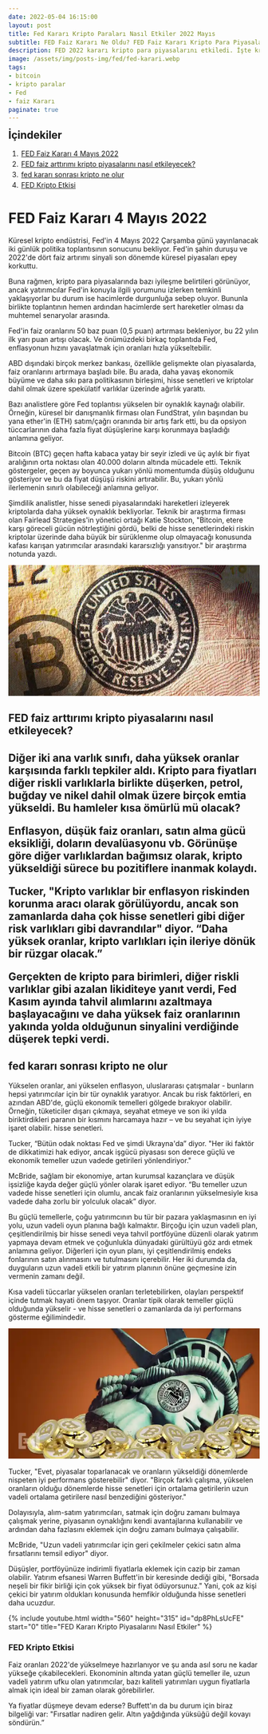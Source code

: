 ```yaml
---
date: 2022-05-04 16:15:00
layout: post
title: Fed Kararı Kripto Paraları Nasıl Etkiler 2022 Mayıs
subtitle: FED Faiz Kararı Ne Oldu? FED Faiz Kararı Kripto Para Piyasalarını Nasıl Etkiler?
description: FED 2022 kararı kripto para piyasalarını etkiledi. İşte kripto para piyasaları için FED'e dayalı muhtemel senaryolar.
image: /assets/img/posts-img/fed/fed-karari.webp
tags:
- bitcoin
- kripto paralar
- Fed
- faiz Kararı
paginate: true
---
```

<b style="text-align:center; font-size: 150%;">İçindekiler</b>
<ol style="margin: 0;">
	<li style="padding: 2px;"><a href="#1">FED Faiz Kararı 4 Mayıs 2022</a></li>
	<li style="padding: 2px;"><a href="#2">FED faiz arttırımı kripto piyasalarını nasıl etkileyecek?</a></li>
	<li style="padding: 2px;"><a href="#3">fed kararı sonrası kripto ne olur</a></li>
	<li style="padding: 2px;"><a href="#4">FED Kripto Etkisi</a></li>
</ol>
<h1 id="1">FED Faiz Kararı 4 Mayıs 2022</h1>
<p>Küresel kripto endüstrisi, Fed'in 4 Mayıs 2022 Çarşamba günü yayınlanacak iki günlük politika toplantısının sonucunu bekliyor. Fed'in şahin duruşu ve 2022'de dört faiz artırımı sinyali son dönemde küresel piyasaları epey korkuttu.</p>
<p>Buna rağmen, kripto para piyasalarında bazı iyileşme belirtileri görünüyor, ancak yatırımcılar Fed'in konuyla ilgili yorumunu izlerken temkinli yaklaşıyorlar bu durum ise hacimlerde durgunluğa sebep oluyor. Bununla birlikte toplantının hemen ardından hacimlerde sert hareketler olması da muhtemel senaryolar arasında.</p>
<p>Fed'in faiz oranlarını 50 baz puan (0,5 puan) artırması bekleniyor, bu 22 yılın ilk yarı puan artışı olacak. Ve önümüzdeki birkaç toplantıda Fed, enflasyonun hızını yavaşlatmak için oranları hızla yükseltebilir.</p>
<p>ABD dışındaki birçok merkez bankası, özellikle gelişmekte olan piyasalarda, faiz oranlarını artırmaya başladı bile. Bu arada, daha yavaş ekonomik büyüme ve daha sıkı para politikasının birleşimi, hisse senetleri ve kriptolar dahil olmak üzere spekülatif varlıklar üzerinde ağırlık yarattı.</p>
<p>Bazı analistlere göre Fed toplantısı yükselen bir oynaklık kaynağı olabilir. Örneğin, küresel bir danışmanlık firması olan FundStrat, yılın başından bu yana ether'in (ETH) satım/çağrı oranında bir artış fark etti, bu da opsiyon tüccarlarının daha fazla fiyat düşüşlerine karşı korunmaya başladığı anlamına geliyor.</p>
<p>Bitcoin (BTC) geçen hafta kabaca yatay bir seyir izledi ve üç aylık bir fiyat aralığının orta noktası olan 40.000 doların altında mücadele etti. Teknik göstergeler, geçen ay boyunca yukarı yönlü momentumda düşüş olduğunu gösteriyor ve bu da fiyat düşüşü riskini artırabilir. Bu, yukarı yönlü ilerlemenin sınırlı olabileceği anlamına geliyor.</p>
<p>Şimdilik analistler, hisse senedi piyasalarındaki hareketleri izleyerek kriptolarda daha yüksek oynaklık bekliyorlar. Teknik bir araştırma firması olan Fairlead Strategies'in yönetici ortağı Katie Stockton, "Bitcoin, etere karşı göreceli gücün nötrleştiğini gördü, belki de hisse senetlerindeki riskin kriptolar üzerinde daha büyük bir sürüklenme olup olmayacağı konusunda kafası karışan yatırımcılar arasındaki kararsızlığı yansıtıyor." bir araştırma notunda yazdı.</p>
<picture>
  <source media="(min-width: 650px" srcset="/assets/img/posts-img/fed/fed-btc.webp">
  <img src="/assets/img/posts-img/fed/fed-btc.webp" alt="fed faiz arttırdı" style="width:auto;">
</picture>
<h2 id="2">FED faiz arttırımı kripto piyasalarını nasıl etkileyecek?<h2>
<p>Diğer iki ana varlık sınıfı, daha yüksek oranlar karşısında farklı tepkiler aldı. Kripto para fiyatları diğer riskli varlıklarla birlikte düşerken, petrol, buğday ve nikel dahil olmak üzere birçok emtia yükseldi. Bu hamleler kısa ömürlü mü olacak?</p>
<p>Enflasyon, düşük faiz oranları, satın alma gücü eksikliği, doların devalüasyonu vb. Görünüşe göre diğer varlıklardan bağımsız olarak, kripto yükseldiği sürece bu pozitiflere inanmak kolaydı.</p>
<p>Tucker, "Kripto varlıklar bir enflasyon riskinden korunma aracı olarak görülüyordu, ancak son zamanlarda daha çok hisse senetleri gibi diğer risk varlıkları gibi davrandılar" diyor. “Daha yüksek oranlar, kripto varlıkları için ileriye dönük bir rüzgar olacak.”</p>
<p>Gerçekten de kripto para birimleri, diğer riskli varlıklar gibi azalan likiditeye yanıt verdi, Fed Kasım ayında tahvil alımlarını azaltmaya başlayacağını ve daha yüksek faiz oranlarının yakında yolda olduğunun sinyalini verdiğinde düşerek tepki verdi.</p>

<h2 id="3">fed kararı sonrası kripto ne olur</h2>
<p>Yükselen oranlar, ani yükselen enflasyon, uluslararası çatışmalar - bunların hepsi yatırımcılar için bir tür oynaklık yaratıyor. Ancak bu risk faktörleri, en azından ABD'de, güçlü ekonomik temelleri gölgede bırakıyor olabilir. Örneğin, tüketiciler dışarı çıkmaya, seyahat etmeye ve son iki yılda biriktirdikleri paranın bir kısmını harcamaya hazır – ve bu seyahat için iyiye işaret olabilir. hisse senetleri.
</p>
<p>Tucker, “Bütün odak noktası Fed ve şimdi Ukrayna'da” diyor. "Her iki faktör de dikkatimizi hak ediyor, ancak işgücü piyasası son derece güçlü ve ekonomik temeller uzun vadede getirileri yönlendiriyor."
</p>
<p>McBride, sağlam bir ekonomiye, artan kurumsal kazançlara ve düşük işsizliğe kayda değer güçlü yönler olarak işaret ediyor. “Bu temeller uzun vadede hisse senetleri için olumlu, ancak faiz oranlarının yükselmesiyle kısa vadede daha zorlu bir yolculuk olacak” diyor.
</p>
<p>Bu güçlü temellerle, çoğu yatırımcının bu tür bir pazara yaklaşmasının en iyi yolu, uzun vadeli oyun planına bağlı kalmaktır. Birçoğu için uzun vadeli plan, çeşitlendirilmiş bir hisse senedi veya tahvil portföyüne düzenli olarak yatırım yapmaya devam etmek ve çoğunlukla dünyadaki gürültüyü göz ardı etmek anlamına geliyor. Diğerleri için oyun planı, iyi çeşitlendirilmiş endeks fonlarının satın alınmasını ve tutulmasını içerebilir. Her iki durumda da, duyguların uzun vadeli etkili bir yatırım planının önüne geçmesine izin vermenin zamanı değil.
</p>
<p>Kısa vadeli tüccarlar yükselen oranları terletebilirken, olayları perspektif içinde tutmak hayati önem taşıyor. Oranlar tipik olarak temeller güçlü olduğunda yükselir - ve hisse senetleri o zamanlarda da iyi performans gösterme eğilimindedir.
</p>
<picture>
  <source media="(min-width: 650px" srcset="/assets/img/posts-img/fed/fed-faiz-kripto-bitcoin.webp">
  <img src="/assets/img/posts-img/fed/fed-faiz-kripto-bitcoin.webp" alt="fed faiz 2022 mayıs" style="width:auto;">
</picture>
<p>Tucker, "Evet, piyasalar toparlanacak ve oranların yükseldiği dönemlerde nispeten iyi performans gösterebilir" diyor. "Birçok farklı çalışma, yükselen oranların olduğu dönemlerde hisse senetleri için ortalama getirilerin uzun vadeli ortalama getirilere nasıl benzediğini gösteriyor."
</p>
<p>Dolayısıyla, alım-satım yatırımcıları, satmak için doğru zamanı bulmaya çalışmak yerine, piyasanın oynaklığını kendi avantajlarına kullanabilir ve ardından daha fazlasını eklemek için doğru zamanı bulmaya çalışabilir.
</p>
<p>McBride, "Uzun vadeli yatırımcılar için geri çekilmeler çekici satın alma fırsatlarını temsil ediyor" diyor.
</p>
<p>Düşüşler, portföyünüze indirimli fiyatlarla eklemek için cazip bir zaman olabilir. Yatırım efsanesi Warren Buffett'in bir keresinde dediği gibi, "Borsada neşeli bir fikir birliği için çok yüksek bir fiyat ödüyorsunuz." Yani, çok az kişi çekici bir yatırım oldukları konusunda hemfikir olduğunda hisse senetleri daha ucuzdur.
</p>
{% include youtube.html width="560" height="315" id="dp8PhLsUcFE" start="0" title="FED Kararı Kripto Piyasalarını Nasıl Etkiler" %}
<h3 id="4">FED Kripto Etkisi</h3>
<p>Faiz oranları 2022'de yükselmeye hazırlanıyor ve şu anda asıl soru ne kadar yükseğe çıkabilecekleri. Ekonominin altında yatan güçlü temeller ile, uzun vadeli yatırım ufku olan yatırımcılar, bazı kaliteli yatırımları uygun fiyatlarla almak için ideal bir zaman olarak görebilirler.</p>
<p>Ya fiyatlar düşmeye devam ederse? Buffett'ın da bu durum için biraz bilgeliği var: "Fırsatlar nadiren gelir. Altın yağdığında yüksüğü değil kovayı söndürün.”</p>
